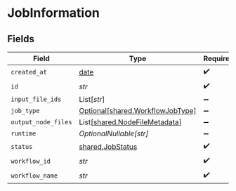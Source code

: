 # JobInformation


## Fields

| Field                                                                      | Type                                                                       | Required                                                                   | Description                                                                |
| -------------------------------------------------------------------------- | -------------------------------------------------------------------------- | -------------------------------------------------------------------------- | -------------------------------------------------------------------------- |
| `created_at`                                                               | [date](https://docs.python.org/3/library/datetime.html#date-objects)       | :heavy_check_mark:                                                         | N/A                                                                        |
| `id`                                                                       | *str*                                                                      | :heavy_check_mark:                                                         | N/A                                                                        |
| `input_file_ids`                                                           | List[*str*]                                                                | :heavy_minus_sign:                                                         | N/A                                                                        |
| `job_type`                                                                 | [Optional[shared.WorkflowJobType]](../../models/shared/workflowjobtype.md) | :heavy_minus_sign:                                                         | N/A                                                                        |
| `output_node_files`                                                        | List[[shared.NodeFileMetadata](../../models/shared/nodefilemetadata.md)]   | :heavy_minus_sign:                                                         | N/A                                                                        |
| `runtime`                                                                  | *OptionalNullable[str]*                                                    | :heavy_minus_sign:                                                         | N/A                                                                        |
| `status`                                                                   | [shared.JobStatus](../../models/shared/jobstatus.md)                       | :heavy_check_mark:                                                         | N/A                                                                        |
| `workflow_id`                                                              | *str*                                                                      | :heavy_check_mark:                                                         | N/A                                                                        |
| `workflow_name`                                                            | *str*                                                                      | :heavy_check_mark:                                                         | N/A                                                                        |